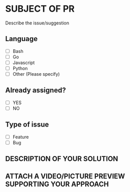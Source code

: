 # SUBJECT OF PR

Describe the issue/suggestion

## Language

- [ ] Bash
- [ ] Go
- [ ] Javascript
- [ ] Python
- [ ] Other (Please specify)
## Already assigned?
- [ ] YES
- [ ] NO
## Type of issue

- [ ] Feature
- [ ] Bug

## DESCRIPTION OF YOUR SOLUTION


## ATTACH A VIDEO/PICTURE PREVIEW SUPPORTING YOUR APPROACH

